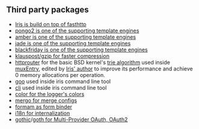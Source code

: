 Third party packages
------------

- [Iris is build on top of fasthttp](https://github.com/valyala/fasthttp)
- [pongo2 is one of the supporting template engines](https://github.com/flosch/pongo2)
- [amber is one of the supporting template engines](https://github.com/eknkc/amber)
- [jade is one of the supporting template engines](https://github.com/Joker/jade)
- [blackfriday is one of the supporting template engines](https://github.com/russross/blackfriday)
- [klauspost/gzip for faster compression](https://github.com/klauspost/compress)
- [httprouter](https://github.com/julienschmidt/httprouter) for the basic BSD kernel's [trie algorithm](https://en.wikipedia.org/wiki/Trie) used inside [muxEntry](https://github.com/kataras/iris/blob/master/http.go#L578), edited by [Iris' author](https://github.com/kataras) to improve its performance and achieve 0 memory allocations per operation.
- [goo](https://github.com/kataras/goo) used inside iris command line tool
- [cli](https://github.com/kataras/cli) used inside iris command line tool
- [color for the logger's colors](https://github.com/fatih/color)
- [mergo for merge configs](https://github.com/imdario/mergo)
- [formam as form binder](https://github.com/monoculum/formam)
- [i18n for internalization](https://github.com/Unknwon/i18n)
- [gothic](https://github.com/iris-contrib/gothic)/[goth for Multi-Provider OAuth, OAuth2](https://github.com/markbates/goth)
